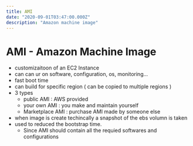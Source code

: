 ```yaml
---
title: AMI
date: "2020-09-01T03:47:00.000Z"
description: "Amazon machine image"
---
```


# AMI - Amazon Machine Image

- customizaitoon of an EC2 Instance
- can can ur on software, configuration, os, monitoring...
- fast boot time
- can build for specific region ( can be copied to multiple regions )
- 3 types
    - public AMI : AWS provided
    - your own AMI : you make and maintain yourself
    - Marketplace AMI : purchase AMI made by someone else 
- when image is create techincally a snapshot of the ebs volumn is taken
- used to reduced the bootstrap time. 
    - Since AMI should contain all the requied softwares and configurations

